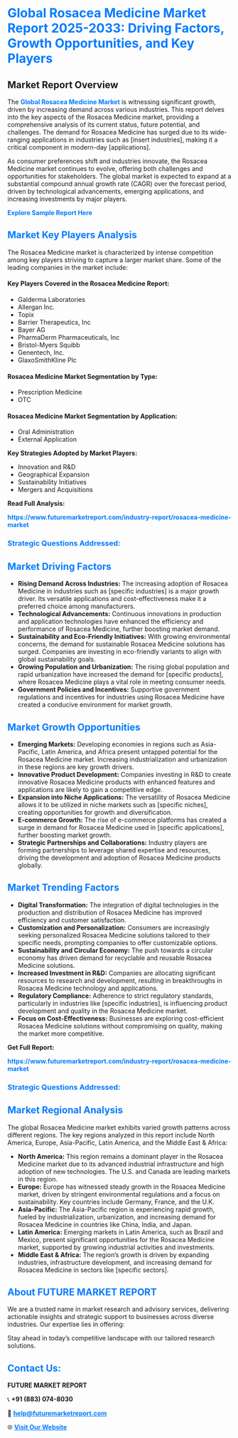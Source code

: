 <h1 style="color: #007BFF;">Global Rosacea Medicine Market Report 2025-2033: Driving Factors, Growth Opportunities, and Key Players</h1>

<section id="overview">
<h2>Market Report Overview</h2>
<p>The <a href="https://www.futuremarketreport.com/industry-report/rosacea-medicine-market" style="color: #007BFF; text-decoration: none;"><strong>Global Rosacea Medicine Market</strong></a> is witnessing significant growth, driven by increasing demand across various industries. This report delves into the key aspects of the Rosacea Medicine market, providing a comprehensive analysis of its current status, future potential, and challenges. The demand for Rosacea Medicine has surged due to its wide-ranging applications in industries such as [insert industries], making it a critical component in modern-day [applications].</p>
<p>As consumer preferences shift and industries innovate, the Rosacea Medicine market continues to evolve, offering both challenges and opportunities for stakeholders. The global market is expected to expand at a substantial compound annual growth rate (CAGR) over the forecast period, driven by technological advancements, emerging applications, and increasing investments by major players.</p>
</section>

<section id="overview">
<p><a href="https://www.futuremarketreport.com/request-sample/reportId=86186" style="color: #007BFF; text-decoration: none;"><strong>Explore Sample Report Here</strong></a></p>
</section>

<section id="key-players">
<h2 style="color: #007BFF;">Market Key Players Analysis</h2>
<p>The Rosacea Medicine market is characterized by intense competition among key players striving to capture a larger market share. Some of the leading companies in the market include:</p>
<h4>Key Players Covered in the Rosacea Medicine Report:</h4>
<ul><li>Galderma Laboratories</li><li>Allergan Inc.</li><li>Topix</li><li>Barrier Therapeutics, Inc</li><li>Bayer AG</li><li>PharmaDerm Pharmaceuticals, Inc</li><li>Bristol-Myers Squibb</li><li>Genentech, Inc.</li><li>GlaxoSmithKline Plc</li></ul>
<h4>Rosacea Medicine Market Segmentation by Type:</h4>
<ul><li>Prescription Medicine</li><li>OTC</li></ul>

<h4>Rosacea Medicine Market Segmentation by Application:</h4>
<ul><li>Oral Administration</li><li>External Application</li></ul>
<p><strong>Key Strategies Adopted by Market Players:</strong></p>
<ul>
<li>Innovation and R&D</li>
<li>Geographical Expansion</li>
<li>Sustainability Initiatives</li>
<li>Mergers and Acquisitions</li>
</ul>
</section>

<section>
<p><strong>Read Full Analysis: </strong></p><a href="https://www.futuremarketreport.com/industry-report/rosacea-medicine-market" style="color: #007BFF; text-decoration: none;"><strong>https://www.futuremarketreport.com/industry-report/rosacea-medicine-market</strong></a>
<h3 style="color: #007BFF;">Strategic Questions Addressed:</h3>
</section>

<section id="driving-factors">
<h2 style="color: #007BFF;">Market Driving Factors</h2>
<ul>
<li><strong>Rising Demand Across Industries:</strong> The increasing adoption of Rosacea Medicine in industries such as [specific industries] is a major growth driver. Its versatile applications and cost-effectiveness make it a preferred choice among manufacturers.</li>
<li><strong>Technological Advancements:</strong> Continuous innovations in production and application technologies have enhanced the efficiency and performance of Rosacea Medicine, further boosting market demand.</li>
<li><strong>Sustainability and Eco-Friendly Initiatives:</strong> With growing environmental concerns, the demand for sustainable Rosacea Medicine solutions has surged. Companies are investing in eco-friendly variants to align with global sustainability goals.</li>
<li><strong>Growing Population and Urbanization:</strong> The rising global population and rapid urbanization have increased the demand for [specific products], where Rosacea Medicine plays a vital role in meeting consumer needs.</li>
<li><strong>Government Policies and Incentives:</strong> Supportive government regulations and incentives for industries using Rosacea Medicine have created a conducive environment for market growth.</li>
</ul>
</section>

<section id="growth-opportunities">
<h2 style="color: #007BFF;">Market Growth Opportunities</h2>
<ul>
<li><strong>Emerging Markets:</strong> Developing economies in regions such as Asia-Pacific, Latin America, and Africa present untapped potential for the Rosacea Medicine market. Increasing industrialization and urbanization in these regions are key growth drivers.</li>
<li><strong>Innovative Product Development:</strong> Companies investing in R&D to create innovative Rosacea Medicine products with enhanced features and applications are likely to gain a competitive edge.</li>
<li><strong>Expansion into Niche Applications:</strong> The versatility of Rosacea Medicine allows it to be utilized in niche markets such as [specific niches], creating opportunities for growth and diversification.</li>
<li><strong>E-commerce Growth:</strong> The rise of e-commerce platforms has created a surge in demand for Rosacea Medicine used in [specific applications], further boosting market growth.</li>
<li><strong>Strategic Partnerships and Collaborations:</strong> Industry players are forming partnerships to leverage shared expertise and resources, driving the development and adoption of Rosacea Medicine products globally.</li>
</ul>
</section>

<section id="trending-factors">
<h2 style="color: #007BFF;">Market Trending Factors</h2>
<ul>
<li><strong>Digital Transformation:</strong> The integration of digital technologies in the production and distribution of Rosacea Medicine has improved efficiency and customer satisfaction.</li>
<li><strong>Customization and Personalization:</strong> Consumers are increasingly seeking personalized Rosacea Medicine solutions tailored to their specific needs, prompting companies to offer customizable options.</li>
<li><strong>Sustainability and Circular Economy:</strong> The push towards a circular economy has driven demand for recyclable and reusable Rosacea Medicine solutions.</li>
<li><strong>Increased Investment in R&D:</strong> Companies are allocating significant resources to research and development, resulting in breakthroughs in Rosacea Medicine technology and applications.</li>
<li><strong>Regulatory Compliance:</strong> Adherence to strict regulatory standards, particularly in industries like [specific industries], is influencing product development and quality in the Rosacea Medicine market.</li>
<li><strong>Focus on Cost-Effectiveness:</strong> Businesses are exploring cost-efficient Rosacea Medicine solutions without compromising on quality, making the market more competitive.</li>
</ul>
</section>

<section>
<p><strong>Get Full Report: </strong></p><a href="https://www.futuremarketreport.com/industry-report/rosacea-medicine-market" style="color: #007BFF; text-decoration: none;"><strong>https://www.futuremarketreport.com/industry-report/rosacea-medicine-market</strong></a>
<h3 style="color: #007BFF;">Strategic Questions Addressed:</h3>
</section>


<section id="regional-analysis">
<h2 style="color: #007BFF;">Market Regional Analysis</h2>
<p>The global Rosacea Medicine market exhibits varied growth patterns across different regions. The key regions analyzed in this report include North America, Europe, Asia-Pacific, Latin America, and the Middle East & Africa:</p>
<ul>
<li><strong>North America:</strong> This region remains a dominant player in the Rosacea Medicine market due to its advanced industrial infrastructure and high adoption of new technologies. The U.S. and Canada are leading markets in this region.</li>
<li><strong>Europe:</strong> Europe has witnessed steady growth in the Rosacea Medicine market, driven by stringent environmental regulations and a focus on sustainability. Key countries include Germany, France, and the U.K.</li>
<li><strong>Asia-Pacific:</strong> The Asia-Pacific region is experiencing rapid growth, fueled by industrialization, urbanization, and increasing demand for Rosacea Medicine in countries like China, India, and Japan.</li>
<li><strong>Latin America:</strong> Emerging markets in Latin America, such as Brazil and Mexico, present significant opportunities for the Rosacea Medicine market, supported by growing industrial activities and investments.</li>
<li><strong>Middle East & Africa:</strong> The region’s growth is driven by expanding industries, infrastructure development, and increasing demand for Rosacea Medicine in sectors like [specific sectors].</li>
</ul>
</section>

<footer>
<h2 style="color: #007BFF;">About FUTURE MARKET REPORT</h2>
<p>We are a trusted name in market research and advisory services, delivering actionable insights and strategic support to businesses across diverse industries. Our expertise lies in offering:</p>

<p>Stay ahead in today’s competitive landscape with our tailored research solutions.</p>

<h2 style="color: #007BFF;">Contact Us:</h2>
<p><strong>FUTURE MARKET REPORT</strong></p>
<p>📞 <strong>+91 (883) 074-8030</strong></p>
<p>📧 <strong><a href="mailto:help@futuremarketreport.com" style="color: #007BFF;">help@futuremarketreport.com</a></strong></p>
<p>🌐 <strong><a href="https://www.futuremarketreport.com/" style="color: #007BFF;">Visit Our Website</a></strong></p>
</footer>